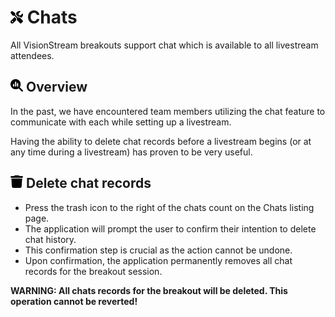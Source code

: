 # <img src="https://raw.githubusercontent.com/vishaldhole173/pro-stream-documentation/main/fontawesome/svgs/solid/screwdriver-wrench.svg" width="20" height="20"> Chats

All VisionStream breakouts support chat which is available to all livestream attendees.

## <img src="https://raw.githubusercontent.com/vishaldhole173/pro-stream-documentation/main/fontawesome/svgs/solid/magnifying-glass-chart.svg" width="20" height="20"> Overview

In the past, we have encountered team members utilizing the chat feature to communicate with each while setting up a livestream.

Having the ability to delete chat records before a livestream begins (or at any time during a livestream) has proven to be very useful.

## <img src="https://raw.githubusercontent.com/vishaldhole173/pro-stream-documentation/main/fontawesome/svgs/solid/trash.svg" width="20" height="20"> Delete chat records

* Press the trash icon to the right of the chats count on the Chats listing page.
* The application will prompt the user to confirm their intention to delete chat history.
* This confirmation step is crucial as the action cannot be undone.
* Upon confirmation, the application permanently removes all chat records for the breakout session.

**WARNING: All chats records for the breakout will be deleted. This operation cannot be reverted!**
